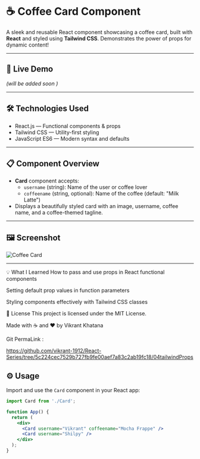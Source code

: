 # ☕ Coffee Card Component

A sleek and reusable React component showcasing a coffee card, built with **React** and styled using **Tailwind CSS**. Demonstrates the power of props for dynamic content!

---

## 🚀 Live Demo

*(will be added soon )*

---

## 🛠️ Technologies Used

- React.js — Functional components & props  
- Tailwind CSS — Utility-first styling  
- JavaScript ES6 — Modern syntax and defaults

---

## 📋 Component Overview

- **Card** component accepts:  
  - `username` (string): Name of the user or coffee lover  
  - `coffeename` (string, optional): Name of the coffee (default: "Milk Latte")  
- Displays a beautifully styled card with an image, username, coffee name, and a coffee-themed tagline.

---

## 🖼️ Screenshot

![Coffee Card](https://images.pexels.com/photos/30751327/pexels-photo-30751327/free-photo-of-cozy-coffee-cups-on-a-wooden-tray-outdoors.jpeg?auto=compress&cs=tinysrgb&w=1260&h=750&dpr=2)

---

💡 What I Learned
How to pass and use props in React functional components

Setting default prop values in function parameters

Styling components effectively with Tailwind CSS classes



📃 License
This project is licensed under the MIT License.




Made with ☕ and ❤️ by Vikrant Khatana


Git PermaLink :

https://github.com/vikrant-1912/React-Series/tree/5c224cec7529b727fb9fe00aef7a83c2ab19fc18/04tailwindProps


## ⚙️ Usage

Import and use the `Card` component in your React app:


```jsx
import Card from './Card';

function App() {
  return (
    <div>
      <Card username="Vikrant" coffeename="Mocha Frappe" />
      <Card username="Shilpy" />
    </div>
  );
}


